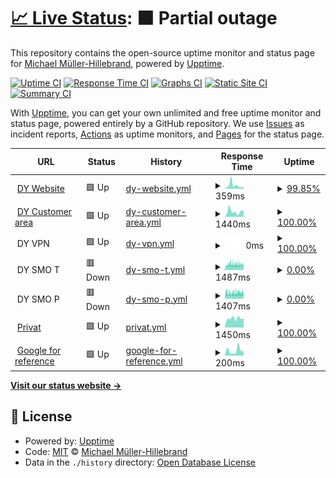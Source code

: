 # [📈 Live Status](https://michael-aka-mmh.github.io/whatsupp): <!--live status--> **🟧 Partial outage**

This repository contains the open-source uptime monitor and status page for [Michael Müller-Hillebrand](https://michael-aka-mmh.github.io/whatsupp), powered by [Upptime](https://github.com/upptime/upptime).

[![Uptime CI](https://github.com/michael-aka-mmh/whatsupp/workflows/Uptime%20CI/badge.svg)](https://github.com/michael-aka-mmh/whatsupp/actions?query=workflow%3A%22Uptime+CI%22)
[![Response Time CI](https://github.com/michael-aka-mmh/whatsupp/workflows/Response%20Time%20CI/badge.svg)](https://github.com/michael-aka-mmh/whatsupp/actions?query=workflow%3A%22Response+Time+CI%22)
[![Graphs CI](https://github.com/michael-aka-mmh/whatsupp/workflows/Graphs%20CI/badge.svg)](https://github.com/michael-aka-mmh/whatsupp/actions?query=workflow%3A%22Graphs+CI%22)
[![Static Site CI](https://github.com/michael-aka-mmh/whatsupp/workflows/Static%20Site%20CI/badge.svg)](https://github.com/michael-aka-mmh/whatsupp/actions?query=workflow%3A%22Static+Site+CI%22)
[![Summary CI](https://github.com/michael-aka-mmh/whatsupp/workflows/Summary%20CI/badge.svg)](https://github.com/michael-aka-mmh/whatsupp/actions?query=workflow%3A%22Summary+CI%22)

With [Upptime](https://upptime.js.org), you can get your own unlimited and free uptime monitor and status page, powered entirely by a GitHub repository. We use [Issues](https://github.com/michael-aka-mmh/whatsupp/issues) as incident reports, [Actions](https://github.com/michael-aka-mmh/whatsupp/actions) as uptime monitors, and [Pages](https://michael-aka-mmh.github.io/whatsupp) for the status page.

<!--start: status pages-->
<!-- This summary is generated by Upptime (https://github.com/upptime/upptime) -->
<!-- Do not edit this manually, your changes will be overwritten -->
<!-- prettier-ignore -->
| URL | Status | History | Response Time | Uptime |
| --- | ------ | ------- | ------------- | ------ |
| <img alt="" src="https://favicons.githubusercontent.com/www.docufy.de" height="13"> [DY Website](https://www.docufy.de) | 🟩 Up | [dy-website.yml](https://github.com/michael-aka-mmh/whatsupp/commits/HEAD/history/dy-website.yml) | <details><summary><img alt="Response time graph" src="./graphs/dy-website/response-time-week.png" height="20"> 359ms</summary><br><a href="https://michael-aka-mmh.github.io/whatsupp/history/dy-website"><img alt="Response time 578" src="https://img.shields.io/endpoint?url=https%3A%2F%2Fraw.githubusercontent.com%2Fmichael-aka-mmh%2Fwhatsupp%2FHEAD%2Fapi%2Fdy-website%2Fresponse-time.json"></a><br><a href="https://michael-aka-mmh.github.io/whatsupp/history/dy-website"><img alt="24-hour response time 158" src="https://img.shields.io/endpoint?url=https%3A%2F%2Fraw.githubusercontent.com%2Fmichael-aka-mmh%2Fwhatsupp%2FHEAD%2Fapi%2Fdy-website%2Fresponse-time-day.json"></a><br><a href="https://michael-aka-mmh.github.io/whatsupp/history/dy-website"><img alt="7-day response time 359" src="https://img.shields.io/endpoint?url=https%3A%2F%2Fraw.githubusercontent.com%2Fmichael-aka-mmh%2Fwhatsupp%2FHEAD%2Fapi%2Fdy-website%2Fresponse-time-week.json"></a><br><a href="https://michael-aka-mmh.github.io/whatsupp/history/dy-website"><img alt="30-day response time 578" src="https://img.shields.io/endpoint?url=https%3A%2F%2Fraw.githubusercontent.com%2Fmichael-aka-mmh%2Fwhatsupp%2FHEAD%2Fapi%2Fdy-website%2Fresponse-time-month.json"></a><br><a href="https://michael-aka-mmh.github.io/whatsupp/history/dy-website"><img alt="1-year response time 578" src="https://img.shields.io/endpoint?url=https%3A%2F%2Fraw.githubusercontent.com%2Fmichael-aka-mmh%2Fwhatsupp%2FHEAD%2Fapi%2Fdy-website%2Fresponse-time-year.json"></a></details> | <details><summary><a href="https://michael-aka-mmh.github.io/whatsupp/history/dy-website">99.85%</a></summary><a href="https://michael-aka-mmh.github.io/whatsupp/history/dy-website"><img alt="All-time uptime 99.95%" src="https://img.shields.io/endpoint?url=https%3A%2F%2Fraw.githubusercontent.com%2Fmichael-aka-mmh%2Fwhatsupp%2FHEAD%2Fapi%2Fdy-website%2Fuptime.json"></a><br><a href="https://michael-aka-mmh.github.io/whatsupp/history/dy-website"><img alt="24-hour uptime 100.00%" src="https://img.shields.io/endpoint?url=https%3A%2F%2Fraw.githubusercontent.com%2Fmichael-aka-mmh%2Fwhatsupp%2FHEAD%2Fapi%2Fdy-website%2Fuptime-day.json"></a><br><a href="https://michael-aka-mmh.github.io/whatsupp/history/dy-website"><img alt="7-day uptime 99.85%" src="https://img.shields.io/endpoint?url=https%3A%2F%2Fraw.githubusercontent.com%2Fmichael-aka-mmh%2Fwhatsupp%2FHEAD%2Fapi%2Fdy-website%2Fuptime-week.json"></a><br><a href="https://michael-aka-mmh.github.io/whatsupp/history/dy-website"><img alt="30-day uptime 99.95%" src="https://img.shields.io/endpoint?url=https%3A%2F%2Fraw.githubusercontent.com%2Fmichael-aka-mmh%2Fwhatsupp%2FHEAD%2Fapi%2Fdy-website%2Fuptime-month.json"></a><br><a href="https://michael-aka-mmh.github.io/whatsupp/history/dy-website"><img alt="1-year uptime 99.95%" src="https://img.shields.io/endpoint?url=https%3A%2F%2Fraw.githubusercontent.com%2Fmichael-aka-mmh%2Fwhatsupp%2FHEAD%2Fapi%2Fdy-website%2Fuptime-year.json"></a></details>
| <img alt="" src="https://favicons.githubusercontent.com/customerarea.docufy.de" height="13"> [DY Customer area](https://customerarea.docufy.de) | 🟩 Up | [dy-customer-area.yml](https://github.com/michael-aka-mmh/whatsupp/commits/HEAD/history/dy-customer-area.yml) | <details><summary><img alt="Response time graph" src="./graphs/dy-customer-area/response-time-week.png" height="20"> 1440ms</summary><br><a href="https://michael-aka-mmh.github.io/whatsupp/history/dy-customer-area"><img alt="Response time 1238" src="https://img.shields.io/endpoint?url=https%3A%2F%2Fraw.githubusercontent.com%2Fmichael-aka-mmh%2Fwhatsupp%2FHEAD%2Fapi%2Fdy-customer-area%2Fresponse-time.json"></a><br><a href="https://michael-aka-mmh.github.io/whatsupp/history/dy-customer-area"><img alt="24-hour response time 1416" src="https://img.shields.io/endpoint?url=https%3A%2F%2Fraw.githubusercontent.com%2Fmichael-aka-mmh%2Fwhatsupp%2FHEAD%2Fapi%2Fdy-customer-area%2Fresponse-time-day.json"></a><br><a href="https://michael-aka-mmh.github.io/whatsupp/history/dy-customer-area"><img alt="7-day response time 1440" src="https://img.shields.io/endpoint?url=https%3A%2F%2Fraw.githubusercontent.com%2Fmichael-aka-mmh%2Fwhatsupp%2FHEAD%2Fapi%2Fdy-customer-area%2Fresponse-time-week.json"></a><br><a href="https://michael-aka-mmh.github.io/whatsupp/history/dy-customer-area"><img alt="30-day response time 1238" src="https://img.shields.io/endpoint?url=https%3A%2F%2Fraw.githubusercontent.com%2Fmichael-aka-mmh%2Fwhatsupp%2FHEAD%2Fapi%2Fdy-customer-area%2Fresponse-time-month.json"></a><br><a href="https://michael-aka-mmh.github.io/whatsupp/history/dy-customer-area"><img alt="1-year response time 1238" src="https://img.shields.io/endpoint?url=https%3A%2F%2Fraw.githubusercontent.com%2Fmichael-aka-mmh%2Fwhatsupp%2FHEAD%2Fapi%2Fdy-customer-area%2Fresponse-time-year.json"></a></details> | <details><summary><a href="https://michael-aka-mmh.github.io/whatsupp/history/dy-customer-area">100.00%</a></summary><a href="https://michael-aka-mmh.github.io/whatsupp/history/dy-customer-area"><img alt="All-time uptime 100.00%" src="https://img.shields.io/endpoint?url=https%3A%2F%2Fraw.githubusercontent.com%2Fmichael-aka-mmh%2Fwhatsupp%2FHEAD%2Fapi%2Fdy-customer-area%2Fuptime.json"></a><br><a href="https://michael-aka-mmh.github.io/whatsupp/history/dy-customer-area"><img alt="24-hour uptime 100.00%" src="https://img.shields.io/endpoint?url=https%3A%2F%2Fraw.githubusercontent.com%2Fmichael-aka-mmh%2Fwhatsupp%2FHEAD%2Fapi%2Fdy-customer-area%2Fuptime-day.json"></a><br><a href="https://michael-aka-mmh.github.io/whatsupp/history/dy-customer-area"><img alt="7-day uptime 100.00%" src="https://img.shields.io/endpoint?url=https%3A%2F%2Fraw.githubusercontent.com%2Fmichael-aka-mmh%2Fwhatsupp%2FHEAD%2Fapi%2Fdy-customer-area%2Fuptime-week.json"></a><br><a href="https://michael-aka-mmh.github.io/whatsupp/history/dy-customer-area"><img alt="30-day uptime 100.00%" src="https://img.shields.io/endpoint?url=https%3A%2F%2Fraw.githubusercontent.com%2Fmichael-aka-mmh%2Fwhatsupp%2FHEAD%2Fapi%2Fdy-customer-area%2Fuptime-month.json"></a><br><a href="https://michael-aka-mmh.github.io/whatsupp/history/dy-customer-area"><img alt="1-year uptime 100.00%" src="https://img.shields.io/endpoint?url=https%3A%2F%2Fraw.githubusercontent.com%2Fmichael-aka-mmh%2Fwhatsupp%2FHEAD%2Fapi%2Fdy-customer-area%2Fuptime-year.json"></a></details>
| <img alt="" src="https://favicons.githubusercontent.com/null" height="13"> DY VPN | 🟩 Up | [dy-vpn.yml](https://github.com/michael-aka-mmh/whatsupp/commits/HEAD/history/dy-vpn.yml) | <details><summary><img alt="Response time graph" src="./graphs/dy-vpn/response-time-week.png" height="20"> 0ms</summary><br><a href="https://michael-aka-mmh.github.io/whatsupp/history/dy-vpn"><img alt="Response time 0" src="https://img.shields.io/endpoint?url=https%3A%2F%2Fraw.githubusercontent.com%2Fmichael-aka-mmh%2Fwhatsupp%2FHEAD%2Fapi%2Fdy-vpn%2Fresponse-time.json"></a><br><a href="https://michael-aka-mmh.github.io/whatsupp/history/dy-vpn"><img alt="24-hour response time 0" src="https://img.shields.io/endpoint?url=https%3A%2F%2Fraw.githubusercontent.com%2Fmichael-aka-mmh%2Fwhatsupp%2FHEAD%2Fapi%2Fdy-vpn%2Fresponse-time-day.json"></a><br><a href="https://michael-aka-mmh.github.io/whatsupp/history/dy-vpn"><img alt="7-day response time 0" src="https://img.shields.io/endpoint?url=https%3A%2F%2Fraw.githubusercontent.com%2Fmichael-aka-mmh%2Fwhatsupp%2FHEAD%2Fapi%2Fdy-vpn%2Fresponse-time-week.json"></a><br><a href="https://michael-aka-mmh.github.io/whatsupp/history/dy-vpn"><img alt="30-day response time 0" src="https://img.shields.io/endpoint?url=https%3A%2F%2Fraw.githubusercontent.com%2Fmichael-aka-mmh%2Fwhatsupp%2FHEAD%2Fapi%2Fdy-vpn%2Fresponse-time-month.json"></a><br><a href="https://michael-aka-mmh.github.io/whatsupp/history/dy-vpn"><img alt="1-year response time 0" src="https://img.shields.io/endpoint?url=https%3A%2F%2Fraw.githubusercontent.com%2Fmichael-aka-mmh%2Fwhatsupp%2FHEAD%2Fapi%2Fdy-vpn%2Fresponse-time-year.json"></a></details> | <details><summary><a href="https://michael-aka-mmh.github.io/whatsupp/history/dy-vpn">100.00%</a></summary><a href="https://michael-aka-mmh.github.io/whatsupp/history/dy-vpn"><img alt="All-time uptime 100.00%" src="https://img.shields.io/endpoint?url=https%3A%2F%2Fraw.githubusercontent.com%2Fmichael-aka-mmh%2Fwhatsupp%2FHEAD%2Fapi%2Fdy-vpn%2Fuptime.json"></a><br><a href="https://michael-aka-mmh.github.io/whatsupp/history/dy-vpn"><img alt="24-hour uptime 100.00%" src="https://img.shields.io/endpoint?url=https%3A%2F%2Fraw.githubusercontent.com%2Fmichael-aka-mmh%2Fwhatsupp%2FHEAD%2Fapi%2Fdy-vpn%2Fuptime-day.json"></a><br><a href="https://michael-aka-mmh.github.io/whatsupp/history/dy-vpn"><img alt="7-day uptime 100.00%" src="https://img.shields.io/endpoint?url=https%3A%2F%2Fraw.githubusercontent.com%2Fmichael-aka-mmh%2Fwhatsupp%2FHEAD%2Fapi%2Fdy-vpn%2Fuptime-week.json"></a><br><a href="https://michael-aka-mmh.github.io/whatsupp/history/dy-vpn"><img alt="30-day uptime 100.00%" src="https://img.shields.io/endpoint?url=https%3A%2F%2Fraw.githubusercontent.com%2Fmichael-aka-mmh%2Fwhatsupp%2FHEAD%2Fapi%2Fdy-vpn%2Fuptime-month.json"></a><br><a href="https://michael-aka-mmh.github.io/whatsupp/history/dy-vpn"><img alt="1-year uptime 100.00%" src="https://img.shields.io/endpoint?url=https%3A%2F%2Fraw.githubusercontent.com%2Fmichael-aka-mmh%2Fwhatsupp%2FHEAD%2Fapi%2Fdy-vpn%2Fuptime-year.json"></a></details>
| <img alt="" src="https://favicons.githubusercontent.com/null" height="13"> DY SMO T | 🟥 Down | [dy-smo-t.yml](https://github.com/michael-aka-mmh/whatsupp/commits/HEAD/history/dy-smo-t.yml) | <details><summary><img alt="Response time graph" src="./graphs/dy-smo-t/response-time-week.png" height="20"> 1487ms</summary><br><a href="https://michael-aka-mmh.github.io/whatsupp/history/dy-smo-t"><img alt="Response time 1479" src="https://img.shields.io/endpoint?url=https%3A%2F%2Fraw.githubusercontent.com%2Fmichael-aka-mmh%2Fwhatsupp%2FHEAD%2Fapi%2Fdy-smo-t%2Fresponse-time.json"></a><br><a href="https://michael-aka-mmh.github.io/whatsupp/history/dy-smo-t"><img alt="24-hour response time 1363" src="https://img.shields.io/endpoint?url=https%3A%2F%2Fraw.githubusercontent.com%2Fmichael-aka-mmh%2Fwhatsupp%2FHEAD%2Fapi%2Fdy-smo-t%2Fresponse-time-day.json"></a><br><a href="https://michael-aka-mmh.github.io/whatsupp/history/dy-smo-t"><img alt="7-day response time 1487" src="https://img.shields.io/endpoint?url=https%3A%2F%2Fraw.githubusercontent.com%2Fmichael-aka-mmh%2Fwhatsupp%2FHEAD%2Fapi%2Fdy-smo-t%2Fresponse-time-week.json"></a><br><a href="https://michael-aka-mmh.github.io/whatsupp/history/dy-smo-t"><img alt="30-day response time 1479" src="https://img.shields.io/endpoint?url=https%3A%2F%2Fraw.githubusercontent.com%2Fmichael-aka-mmh%2Fwhatsupp%2FHEAD%2Fapi%2Fdy-smo-t%2Fresponse-time-month.json"></a><br><a href="https://michael-aka-mmh.github.io/whatsupp/history/dy-smo-t"><img alt="1-year response time 1479" src="https://img.shields.io/endpoint?url=https%3A%2F%2Fraw.githubusercontent.com%2Fmichael-aka-mmh%2Fwhatsupp%2FHEAD%2Fapi%2Fdy-smo-t%2Fresponse-time-year.json"></a></details> | <details><summary><a href="https://michael-aka-mmh.github.io/whatsupp/history/dy-smo-t">0.00%</a></summary><a href="https://michael-aka-mmh.github.io/whatsupp/history/dy-smo-t"><img alt="All-time uptime 0.00%" src="https://img.shields.io/endpoint?url=https%3A%2F%2Fraw.githubusercontent.com%2Fmichael-aka-mmh%2Fwhatsupp%2FHEAD%2Fapi%2Fdy-smo-t%2Fuptime.json"></a><br><a href="https://michael-aka-mmh.github.io/whatsupp/history/dy-smo-t"><img alt="24-hour uptime 0.00%" src="https://img.shields.io/endpoint?url=https%3A%2F%2Fraw.githubusercontent.com%2Fmichael-aka-mmh%2Fwhatsupp%2FHEAD%2Fapi%2Fdy-smo-t%2Fuptime-day.json"></a><br><a href="https://michael-aka-mmh.github.io/whatsupp/history/dy-smo-t"><img alt="7-day uptime 0.00%" src="https://img.shields.io/endpoint?url=https%3A%2F%2Fraw.githubusercontent.com%2Fmichael-aka-mmh%2Fwhatsupp%2FHEAD%2Fapi%2Fdy-smo-t%2Fuptime-week.json"></a><br><a href="https://michael-aka-mmh.github.io/whatsupp/history/dy-smo-t"><img alt="30-day uptime 0.00%" src="https://img.shields.io/endpoint?url=https%3A%2F%2Fraw.githubusercontent.com%2Fmichael-aka-mmh%2Fwhatsupp%2FHEAD%2Fapi%2Fdy-smo-t%2Fuptime-month.json"></a><br><a href="https://michael-aka-mmh.github.io/whatsupp/history/dy-smo-t"><img alt="1-year uptime 0.00%" src="https://img.shields.io/endpoint?url=https%3A%2F%2Fraw.githubusercontent.com%2Fmichael-aka-mmh%2Fwhatsupp%2FHEAD%2Fapi%2Fdy-smo-t%2Fuptime-year.json"></a></details>
| <img alt="" src="https://favicons.githubusercontent.com/null" height="13"> DY SMO P | 🟥 Down | [dy-smo-p.yml](https://github.com/michael-aka-mmh/whatsupp/commits/HEAD/history/dy-smo-p.yml) | <details><summary><img alt="Response time graph" src="./graphs/dy-smo-p/response-time-week.png" height="20"> 1407ms</summary><br><a href="https://michael-aka-mmh.github.io/whatsupp/history/dy-smo-p"><img alt="Response time 1419" src="https://img.shields.io/endpoint?url=https%3A%2F%2Fraw.githubusercontent.com%2Fmichael-aka-mmh%2Fwhatsupp%2FHEAD%2Fapi%2Fdy-smo-p%2Fresponse-time.json"></a><br><a href="https://michael-aka-mmh.github.io/whatsupp/history/dy-smo-p"><img alt="24-hour response time 1378" src="https://img.shields.io/endpoint?url=https%3A%2F%2Fraw.githubusercontent.com%2Fmichael-aka-mmh%2Fwhatsupp%2FHEAD%2Fapi%2Fdy-smo-p%2Fresponse-time-day.json"></a><br><a href="https://michael-aka-mmh.github.io/whatsupp/history/dy-smo-p"><img alt="7-day response time 1407" src="https://img.shields.io/endpoint?url=https%3A%2F%2Fraw.githubusercontent.com%2Fmichael-aka-mmh%2Fwhatsupp%2FHEAD%2Fapi%2Fdy-smo-p%2Fresponse-time-week.json"></a><br><a href="https://michael-aka-mmh.github.io/whatsupp/history/dy-smo-p"><img alt="30-day response time 1419" src="https://img.shields.io/endpoint?url=https%3A%2F%2Fraw.githubusercontent.com%2Fmichael-aka-mmh%2Fwhatsupp%2FHEAD%2Fapi%2Fdy-smo-p%2Fresponse-time-month.json"></a><br><a href="https://michael-aka-mmh.github.io/whatsupp/history/dy-smo-p"><img alt="1-year response time 1419" src="https://img.shields.io/endpoint?url=https%3A%2F%2Fraw.githubusercontent.com%2Fmichael-aka-mmh%2Fwhatsupp%2FHEAD%2Fapi%2Fdy-smo-p%2Fresponse-time-year.json"></a></details> | <details><summary><a href="https://michael-aka-mmh.github.io/whatsupp/history/dy-smo-p">0.00%</a></summary><a href="https://michael-aka-mmh.github.io/whatsupp/history/dy-smo-p"><img alt="All-time uptime 0.00%" src="https://img.shields.io/endpoint?url=https%3A%2F%2Fraw.githubusercontent.com%2Fmichael-aka-mmh%2Fwhatsupp%2FHEAD%2Fapi%2Fdy-smo-p%2Fuptime.json"></a><br><a href="https://michael-aka-mmh.github.io/whatsupp/history/dy-smo-p"><img alt="24-hour uptime 0.00%" src="https://img.shields.io/endpoint?url=https%3A%2F%2Fraw.githubusercontent.com%2Fmichael-aka-mmh%2Fwhatsupp%2FHEAD%2Fapi%2Fdy-smo-p%2Fuptime-day.json"></a><br><a href="https://michael-aka-mmh.github.io/whatsupp/history/dy-smo-p"><img alt="7-day uptime 0.00%" src="https://img.shields.io/endpoint?url=https%3A%2F%2Fraw.githubusercontent.com%2Fmichael-aka-mmh%2Fwhatsupp%2FHEAD%2Fapi%2Fdy-smo-p%2Fuptime-week.json"></a><br><a href="https://michael-aka-mmh.github.io/whatsupp/history/dy-smo-p"><img alt="30-day uptime 0.00%" src="https://img.shields.io/endpoint?url=https%3A%2F%2Fraw.githubusercontent.com%2Fmichael-aka-mmh%2Fwhatsupp%2FHEAD%2Fapi%2Fdy-smo-p%2Fuptime-month.json"></a><br><a href="https://michael-aka-mmh.github.io/whatsupp/history/dy-smo-p"><img alt="1-year uptime 0.00%" src="https://img.shields.io/endpoint?url=https%3A%2F%2Fraw.githubusercontent.com%2Fmichael-aka-mmh%2Fwhatsupp%2FHEAD%2Fapi%2Fdy-smo-p%2Fuptime-year.json"></a></details>
| <img alt="" src="https://favicons.githubusercontent.com/michael.mueller-hillebrand.de" height="13"> [Privat](http://michael.mueller-hillebrand.de) | 🟩 Up | [privat.yml](https://github.com/michael-aka-mmh/whatsupp/commits/HEAD/history/privat.yml) | <details><summary><img alt="Response time graph" src="./graphs/privat/response-time-week.png" height="20"> 1450ms</summary><br><a href="https://michael-aka-mmh.github.io/whatsupp/history/privat"><img alt="Response time 1241" src="https://img.shields.io/endpoint?url=https%3A%2F%2Fraw.githubusercontent.com%2Fmichael-aka-mmh%2Fwhatsupp%2FHEAD%2Fapi%2Fprivat%2Fresponse-time.json"></a><br><a href="https://michael-aka-mmh.github.io/whatsupp/history/privat"><img alt="24-hour response time 1450" src="https://img.shields.io/endpoint?url=https%3A%2F%2Fraw.githubusercontent.com%2Fmichael-aka-mmh%2Fwhatsupp%2FHEAD%2Fapi%2Fprivat%2Fresponse-time-day.json"></a><br><a href="https://michael-aka-mmh.github.io/whatsupp/history/privat"><img alt="7-day response time 1450" src="https://img.shields.io/endpoint?url=https%3A%2F%2Fraw.githubusercontent.com%2Fmichael-aka-mmh%2Fwhatsupp%2FHEAD%2Fapi%2Fprivat%2Fresponse-time-week.json"></a><br><a href="https://michael-aka-mmh.github.io/whatsupp/history/privat"><img alt="30-day response time 1241" src="https://img.shields.io/endpoint?url=https%3A%2F%2Fraw.githubusercontent.com%2Fmichael-aka-mmh%2Fwhatsupp%2FHEAD%2Fapi%2Fprivat%2Fresponse-time-month.json"></a><br><a href="https://michael-aka-mmh.github.io/whatsupp/history/privat"><img alt="1-year response time 1241" src="https://img.shields.io/endpoint?url=https%3A%2F%2Fraw.githubusercontent.com%2Fmichael-aka-mmh%2Fwhatsupp%2FHEAD%2Fapi%2Fprivat%2Fresponse-time-year.json"></a></details> | <details><summary><a href="https://michael-aka-mmh.github.io/whatsupp/history/privat">100.00%</a></summary><a href="https://michael-aka-mmh.github.io/whatsupp/history/privat"><img alt="All-time uptime 100.00%" src="https://img.shields.io/endpoint?url=https%3A%2F%2Fraw.githubusercontent.com%2Fmichael-aka-mmh%2Fwhatsupp%2FHEAD%2Fapi%2Fprivat%2Fuptime.json"></a><br><a href="https://michael-aka-mmh.github.io/whatsupp/history/privat"><img alt="24-hour uptime 100.00%" src="https://img.shields.io/endpoint?url=https%3A%2F%2Fraw.githubusercontent.com%2Fmichael-aka-mmh%2Fwhatsupp%2FHEAD%2Fapi%2Fprivat%2Fuptime-day.json"></a><br><a href="https://michael-aka-mmh.github.io/whatsupp/history/privat"><img alt="7-day uptime 100.00%" src="https://img.shields.io/endpoint?url=https%3A%2F%2Fraw.githubusercontent.com%2Fmichael-aka-mmh%2Fwhatsupp%2FHEAD%2Fapi%2Fprivat%2Fuptime-week.json"></a><br><a href="https://michael-aka-mmh.github.io/whatsupp/history/privat"><img alt="30-day uptime 100.00%" src="https://img.shields.io/endpoint?url=https%3A%2F%2Fraw.githubusercontent.com%2Fmichael-aka-mmh%2Fwhatsupp%2FHEAD%2Fapi%2Fprivat%2Fuptime-month.json"></a><br><a href="https://michael-aka-mmh.github.io/whatsupp/history/privat"><img alt="1-year uptime 100.00%" src="https://img.shields.io/endpoint?url=https%3A%2F%2Fraw.githubusercontent.com%2Fmichael-aka-mmh%2Fwhatsupp%2FHEAD%2Fapi%2Fprivat%2Fuptime-year.json"></a></details>
| <img alt="" src="https://favicons.githubusercontent.com/www.google.com" height="13"> [Google for reference](https://www.google.com) | 🟩 Up | [google-for-reference.yml](https://github.com/michael-aka-mmh/whatsupp/commits/HEAD/history/google-for-reference.yml) | <details><summary><img alt="Response time graph" src="./graphs/google-for-reference/response-time-week.png" height="20"> 200ms</summary><br><a href="https://michael-aka-mmh.github.io/whatsupp/history/google-for-reference"><img alt="Response time 125" src="https://img.shields.io/endpoint?url=https%3A%2F%2Fraw.githubusercontent.com%2Fmichael-aka-mmh%2Fwhatsupp%2FHEAD%2Fapi%2Fgoogle-for-reference%2Fresponse-time.json"></a><br><a href="https://michael-aka-mmh.github.io/whatsupp/history/google-for-reference"><img alt="24-hour response time 176" src="https://img.shields.io/endpoint?url=https%3A%2F%2Fraw.githubusercontent.com%2Fmichael-aka-mmh%2Fwhatsupp%2FHEAD%2Fapi%2Fgoogle-for-reference%2Fresponse-time-day.json"></a><br><a href="https://michael-aka-mmh.github.io/whatsupp/history/google-for-reference"><img alt="7-day response time 200" src="https://img.shields.io/endpoint?url=https%3A%2F%2Fraw.githubusercontent.com%2Fmichael-aka-mmh%2Fwhatsupp%2FHEAD%2Fapi%2Fgoogle-for-reference%2Fresponse-time-week.json"></a><br><a href="https://michael-aka-mmh.github.io/whatsupp/history/google-for-reference"><img alt="30-day response time 125" src="https://img.shields.io/endpoint?url=https%3A%2F%2Fraw.githubusercontent.com%2Fmichael-aka-mmh%2Fwhatsupp%2FHEAD%2Fapi%2Fgoogle-for-reference%2Fresponse-time-month.json"></a><br><a href="https://michael-aka-mmh.github.io/whatsupp/history/google-for-reference"><img alt="1-year response time 125" src="https://img.shields.io/endpoint?url=https%3A%2F%2Fraw.githubusercontent.com%2Fmichael-aka-mmh%2Fwhatsupp%2FHEAD%2Fapi%2Fgoogle-for-reference%2Fresponse-time-year.json"></a></details> | <details><summary><a href="https://michael-aka-mmh.github.io/whatsupp/history/google-for-reference">100.00%</a></summary><a href="https://michael-aka-mmh.github.io/whatsupp/history/google-for-reference"><img alt="All-time uptime 100.00%" src="https://img.shields.io/endpoint?url=https%3A%2F%2Fraw.githubusercontent.com%2Fmichael-aka-mmh%2Fwhatsupp%2FHEAD%2Fapi%2Fgoogle-for-reference%2Fuptime.json"></a><br><a href="https://michael-aka-mmh.github.io/whatsupp/history/google-for-reference"><img alt="24-hour uptime 100.00%" src="https://img.shields.io/endpoint?url=https%3A%2F%2Fraw.githubusercontent.com%2Fmichael-aka-mmh%2Fwhatsupp%2FHEAD%2Fapi%2Fgoogle-for-reference%2Fuptime-day.json"></a><br><a href="https://michael-aka-mmh.github.io/whatsupp/history/google-for-reference"><img alt="7-day uptime 100.00%" src="https://img.shields.io/endpoint?url=https%3A%2F%2Fraw.githubusercontent.com%2Fmichael-aka-mmh%2Fwhatsupp%2FHEAD%2Fapi%2Fgoogle-for-reference%2Fuptime-week.json"></a><br><a href="https://michael-aka-mmh.github.io/whatsupp/history/google-for-reference"><img alt="30-day uptime 100.00%" src="https://img.shields.io/endpoint?url=https%3A%2F%2Fraw.githubusercontent.com%2Fmichael-aka-mmh%2Fwhatsupp%2FHEAD%2Fapi%2Fgoogle-for-reference%2Fuptime-month.json"></a><br><a href="https://michael-aka-mmh.github.io/whatsupp/history/google-for-reference"><img alt="1-year uptime 100.00%" src="https://img.shields.io/endpoint?url=https%3A%2F%2Fraw.githubusercontent.com%2Fmichael-aka-mmh%2Fwhatsupp%2FHEAD%2Fapi%2Fgoogle-for-reference%2Fuptime-year.json"></a></details>

<!--end: status pages-->

[**Visit our status website →**](https://michael-aka-mmh.github.io/whatsupp)

## 📄 License

- Powered by: [Upptime](https://github.com/upptime/upptime)
- Code: [MIT](./LICENSE) © [Michael Müller-Hillebrand](https://michael-aka-mmh.github.io/whatsupp)
- Data in the `./history` directory: [Open Database License](https://opendatacommons.org/licenses/odbl/1-0/)
